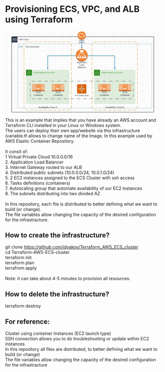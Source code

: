 # Provisioning ECS, VPC,  and ALB using Terraform<br />
![](Diagram_Terraform_ECS.JPG)
<br />
This is an example that implies that you have already an AWS account and Terraform CLI installed in your Linux or Windows system.<br />
The users can deploy their own app/website via this infrastructure (variable.tf allows to change name of the Image. In this example used by AWS Elastic Container Repository.<br />
<br />
It consit of:<br />
1 Virtual Private Cloud 10.0.0.0/16<br />
2. Application Load Balancer<br />
3. Internet Gateway routed to our ALB<br />
4. Distributed public subnets (10.0.0.0/24, 10.0.1.0/24)<br />
5. 2 EC2 instances assigned to the ECS Cluster with ssh access<br />
6. Tasks definitions (containers)<br />
7. Autoscaling group that automate availability of our EC2 instances<br />
8. The subnets distributing into two divided AZ<br />
<br />
In this repository, each file is distributed to better defining what we want to build (or change).<br />
The file variables allow changing the capacity of the desired configuration for the infrastracture.<br />

## How to create the infrastructure?<br />
git clone https://github.com/idyakov/Terraform_AWS_ECS_cluster<br />
cd Terraform-AWS-ECS-cluster<br />
terraform init<br />
terraform plan<br />
terrafrom apply<br />
<br />
Note: it can take about 4-5 minutes to provision all resources.<br />

## How to delete the infrastructure?<br />
terraform destroy<br />

## For reference:<br />
Cluster using container Instances (EC2 launch type)<br />
SSH connection allows you to do troubleshooting or update within EC2 instances<br />
In this repository all files are distributed, to better defining what we want to build (or change)<br />
The file variables allow changing the capacity of the desired configuration for the infrastracture<br />
